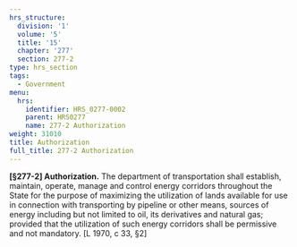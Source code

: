 ```yaml
---
hrs_structure:
  division: '1'
  volume: '5'
  title: '15'
  chapter: '277'
  section: 277-2
type: hrs_section
tags:
  - Government
menu:
  hrs:
    identifier: HRS_0277-0002
    parent: HRS0277
    name: 277-2 Authorization
weight: 31010
title: Authorization
full_title: 277-2 Authorization
---
```

**[§277-2] Authorization.** The department of transportation shall establish, maintain, operate, manage and control energy corridors throughout the State for the purpose of maximizing the utilization of lands available for use in connection with transporting by pipeline or other means, sources of energy including but not limited to oil, its derivatives and natural gas; provided that the utilization of such energy corridors shall be permissive and not mandatory. [L 1970, c 33, §2]